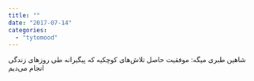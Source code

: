 ```yaml
---
title: ""
date: "2017-07-14"
categories: 
  - "tytomood"
---
```


شاهین طبری میگه: ‏موفقیت حاصل تلاش‌های کوچکیه که پیگیرانه طی روزهای زندگی انجام می‌دیم

